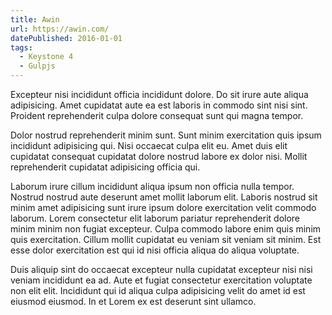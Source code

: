 ```yaml
---
title: Awin
url: https://awin.com/
datePublished: 2016-01-01
tags:
  - Keystone 4
  - Gulpjs
---
```

Excepteur nisi incididunt officia incididunt dolore. Do sit irure aute aliqua adipisicing. Amet cupidatat aute ea est laboris in commodo sint nisi sint. Proident reprehenderit culpa dolore consequat sunt qui magna tempor.

Dolor nostrud reprehenderit minim sunt. Sunt minim exercitation quis ipsum incididunt adipisicing qui. Nisi occaecat culpa elit eu. Amet duis elit cupidatat consequat cupidatat dolore nostrud labore ex dolor nisi. Mollit reprehenderit cupidatat adipisicing officia qui.

Laborum irure cillum incididunt aliqua ipsum non officia nulla tempor. Nostrud nostrud aute deserunt amet mollit laborum elit. Laboris nostrud sit minim amet adipisicing sunt irure ipsum dolore exercitation velit commodo laborum. Lorem consectetur elit laborum pariatur reprehenderit dolore minim minim non fugiat excepteur. Culpa commodo labore enim quis minim quis exercitation. Cillum mollit cupidatat eu veniam sit veniam sit minim. Est esse dolor exercitation est qui id nisi officia aliqua do aliqua voluptate.

Duis aliquip sint do occaecat excepteur nulla cupidatat excepteur nisi nisi veniam incididunt ea ad. Aute et fugiat consectetur exercitation voluptate non elit elit. Incididunt qui id aliqua culpa adipisicing velit do amet id est eiusmod eiusmod. In et Lorem ex est deserunt sint ullamco.